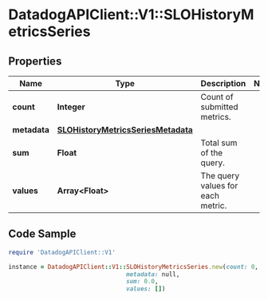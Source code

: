 # DatadogAPIClient::V1::SLOHistoryMetricsSeries

## Properties

Name | Type | Description | Notes
------------ | ------------- | ------------- | -------------
**count** | **Integer** | Count of submitted metrics. | 
**metadata** | [**SLOHistoryMetricsSeriesMetadata**](SLOHistoryMetricsSeriesMetadata.md) |  | 
**sum** | **Float** | Total sum of the query. | 
**values** | **Array&lt;Float&gt;** | The query values for each metric. | 

## Code Sample

```ruby
require 'DatadogAPIClient::V1'

instance = DatadogAPIClient::V1::SLOHistoryMetricsSeries.new(count: 0,
                                 metadata: null,
                                 sum: 0.0,
                                 values: [])
```


